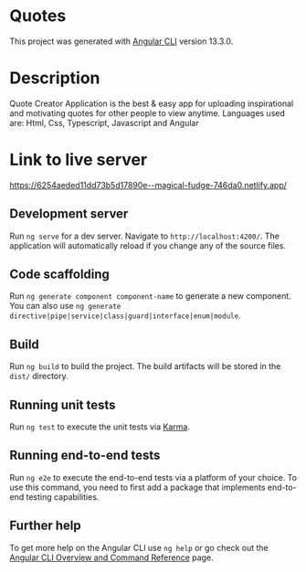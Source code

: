 # Quotes

This project was generated with [Angular CLI](https://github.com/angular/angular-cli) version 13.3.0.
#  Description 

Quote Creator Application is the best & easy app for uploading inspirational and motivating quotes for other people to view anytime.
Languages used are: Html, Css, Typescript, Javascript and Angular
#  Link to live server
https://6254aeded11dd73b5d17890e--magical-fudge-746da0.netlify.app/


## Development server

Run `ng serve` for a dev server. Navigate to `http://localhost:4200/`. The application will automatically reload if you change any of the source files.

## Code scaffolding

Run `ng generate component component-name` to generate a new component. You can also use `ng generate directive|pipe|service|class|guard|interface|enum|module`.

## Build

Run `ng build` to build the project. The build artifacts will be stored in the `dist/` directory.

## Running unit tests

Run `ng test` to execute the unit tests via [Karma](https://karma-runner.github.io).

## Running end-to-end tests

Run `ng e2e` to execute the end-to-end tests via a platform of your choice. To use this command, you need to first add a package that implements end-to-end testing capabilities.

## Further help

To get more help on the Angular CLI use `ng help` or go check out the [Angular CLI Overview and Command Reference](https://angular.io/cli) page.
